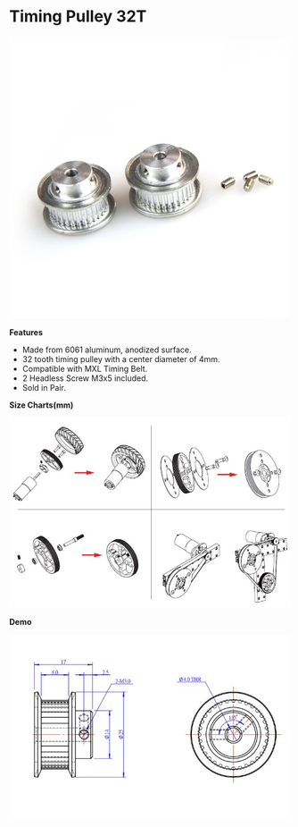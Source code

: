 # Timing Pulley 32T

![](../../../../.gitbook/assets/0%20%2840%29.jpeg)

**Features**

* Made from 6061 aluminum, anodized surface.
* 32 tooth timing pulley with a center diameter of 4mm.
* Compatible with MXL Timing Belt.
* 2 Headless Screw M3x5 included.
* Sold in Pair.

**Size Charts\(mm\)**

![](../../../../.gitbook/assets/1%20%2837%29.jpeg)

**Demo**

![](../../../../.gitbook/assets/2%20%2815%29.jpeg)

